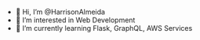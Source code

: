 - 👋 Hi, I’m @HarrisonAlmeida
- 👀 I’m interested in Web Development
- 🌱 I’m currently learning Flask, GraphQL, AWS Services

<!---
HarrisonAlmeida/HarrisonAlmeida is a ✨ special ✨ repository because its `README.md` (this file) appears on your GitHub profile.
You can click the Preview link to take a look at your changes.
--->
